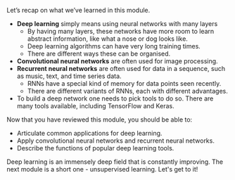 Let’s recap on what we’ve learned in this module.

* __Deep learning__ simply means using neural networks with many layers
  * By having many layers, these networks have more room to learn abstract information, like what a nose or dog looks like.
  * Deep learning algorithms can have very long training times.
  * There are different ways these can be organised.
* __Convolutional neural networks__ are often used for image processing.
* __Recurrent neural networks__ are often used for data in a sequence, such as music, text, and time series data.
  * RNNs have a special kind of memory for data points seen recently.
  * There are different variants of RNNs, each with different advantages.
* To build a deep network one needs to pick tools to do so. There are many tools available, including TensorFlow and Keras.

Now that you have reviewed this module, you should be able to:

* Articulate common applications for deep learning.
* Apply convolutional neural networks and recurrent neural networks.
* Describe the functions of popular deep learning tools.

Deep learning is an immensely deep field that is constantly improving. The next module is a short one - unsupervised learning. Let's get to it!
